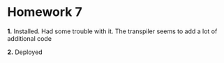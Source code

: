 # Homework 7

**1.** Installed. Had some trouble with it. The transpiler seems to add a lot of additional code

**2.** Deployed
